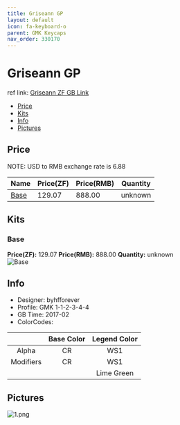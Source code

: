 ```yaml
---
title: Griseann GP
layout: default
icon: fa-keyboard-o
parent: GMK Keycaps
nav_order: 330170
---
```


# Griseann GP

ref link: [Griseann ZF GB Link](https://en.zfrontier.com/products/gmk-griseann)

* [Price](#price)
* [Kits](#kits)
* [Info](#info)
* [Pictures](#pictures)


## Price  
NOTE: USD to RMB exchange rate is 6.88

| Name          | Price(ZF)    |  Price(RMB) | Quantity |
| ------------- | ------------ |  ---------- | -------- |
|[Base](#base)|129.07|888.00|unknown|


## Kits
### Base
**Price(ZF):** 129.07    **Price(RMB):** 888.00    **Quantity:** unknown  
<img src="{{ 'assets/images/gmk-keycaps/griseann/kits_pics/base.jpg' | relative_url }}" alt="Base" class="image featured">


## Info
* Designer: byhfforever
* Profile: GMK 1-1-2-3-4-4
* GB Time: 2017-02
* ColorCodes: 

| |Base Color     | Legend Color
| :-------------: | :-------------: | :------------:
|Alpha|CR|WS1
|Modifiers|CR|WS1
|||Lime Green


## Pictures
<img src="{{ 'assets/images/gmk-keycaps/griseann/rendering_pics/1.png' | relative_url }}" alt="1.png" class="image featured">
